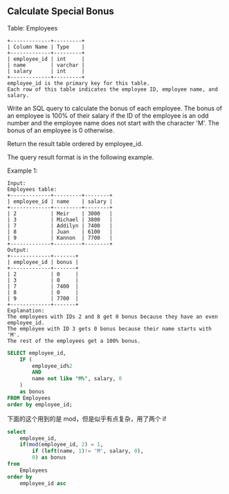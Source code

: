 ## Calculate Special Bonus

Table: Employees

```
+-------------+---------+
| Column Name | Type    |
+-------------+---------+
| employee_id | int     |
| name        | varchar |
| salary      | int     |
+-------------+---------+
employee_id is the primary key for this table.
Each row of this table indicates the employee ID, employee name, and salary.
```

Write an SQL query to calculate the bonus of each employee. The bonus of an employee is 100% of their salary if the ID of the employee is an odd number and the employee name does not start with the character 'M'. The bonus of an employee is 0 otherwise.

Return the result table ordered by employee_id.

The query result format is in the following example.

Example 1:

```
Input:
Employees table:
+-------------+---------+--------+
| employee_id | name    | salary |
+-------------+---------+--------+
| 2           | Meir    | 3000   |
| 3           | Michael | 3800   |
| 7           | Addilyn | 7400   |
| 8           | Juan    | 6100   |
| 9           | Kannon  | 7700   |
+-------------+---------+--------+
Output:
+-------------+-------+
| employee_id | bonus |
+-------------+-------+
| 2           | 0     |
| 3           | 0     |
| 7           | 7400  |
| 8           | 0     |
| 9           | 7700  |
+-------------+-------+
Explanation:
The employees with IDs 2 and 8 get 0 bonus because they have an even employee_id.
The employee with ID 3 gets 0 bonus because their name starts with 'M'.
The rest of the employees get a 100% bonus.
```

```sql
SELECT employee_id,
    IF (
        employee_id%2
        AND
        name not like "M%", salary, 0
    )
    as bonus
FROM Employees
order by employee_id;
```

下面的这个用到的是 mod，但是似乎有点复杂，用了两个 if

```sql
select
	employee_id,
	if(mod(employee_id, 2) = 1,
		if (left(name, 1)!= 'M', salary, 0),
		0) as bonus
from
	Employees
order by
	employee_id asc
```
